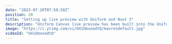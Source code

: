 ```yaml
---
date: "2023-07-20T07:58:58Z"
position: 20
title: "Setting up live preview with Uniform and Nuxt 3"
description: "Uniform Canvas live preview has been built into the Uniform Nuxt module and utilizes Nuxt's native preview functionality. This video shows you how to set it up.\n\nWant to get started with Nuxt 3 and Uniform? \nhttps://uniform.dev/blogs/uniforms-latest-sdk-fully-supports-vue-3-and-nuxt-3\n\nDocs: https://docs.uniform.app/guides/composition/live-preview#nuxt-3\nGet a free account: https://uniform.dev/free\nJoin our Discord: https://uniform.to/discord\n\nMore info:\nWe are excited to announce that the Uniform SDK is ready for Vue 3 and Nuxt 3. Today's ever-expanding landscape of headless products demands that developers somehow connect them all. Wouldn't it be cool if you had one SDK that takes care of connecting up these different APIs? Uniform is a new category of product. It lets you take control of your stack, so creating composable architecture becomes a breeze! \n\nIt enables content editors to drag and drop content from headless sources to create page compositions. Without the help of developers, they can add or remove integrations, do an A/B test or personalize across multiple headless products. Want to change up your CMS? The front end stays the same. You can retrieve a page composition through an SDK function, query, and map data as you prefer, and pass it as props to your components. It works with SSG, SSR, Edge functions, and everything in between."
image: "https://i.ytimg.com/vi/U41OmxoadtQ/maxresdefault.jpg"
videoId: "U41OmxoadtQ"
---
```


